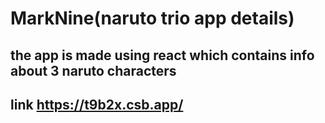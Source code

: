 # MarkNine(naruto trio app details)
## the app is made using react which contains info about 3 naruto characters
## link https://t9b2x.csb.app/
